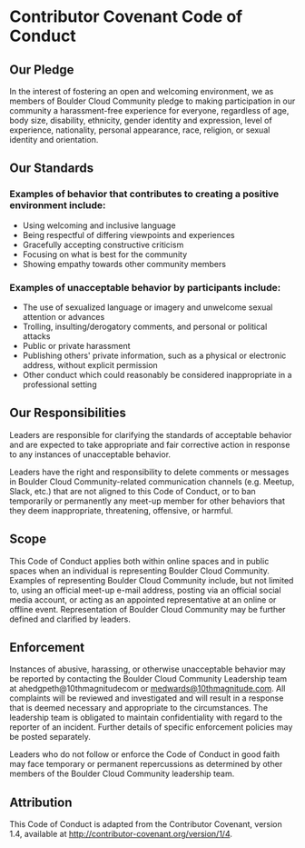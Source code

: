 # Contributor Covenant Code of Conduct

## Our Pledge

In the interest of fostering an open and welcoming environment, we as members of Boulder Cloud Community pledge to making participation in our community a harassment-free experience for everyone, regardless of age, body size, disability, ethnicity, gender identity and expression, level of experience, nationality, personal appearance, race, religion, or sexual identity and orientation.

## Our Standards

### Examples of behavior that contributes to creating a positive environment include:

*   Using welcoming and inclusive language
*   Being respectful of differing viewpoints and experiences
*   Gracefully accepting constructive criticism
*   Focusing on what is best for the community
*   Showing empathy towards other community members

### Examples of unacceptable behavior by participants include:

*   The use of sexualized language or imagery and unwelcome sexual attention or advances
*   Trolling, insulting/derogatory comments, and personal or political attacks
*   Public or private harassment
*   Publishing others' private information, such as a physical or electronic address, without explicit permission
*   Other conduct which could reasonably be considered inappropriate in a professional setting

## Our Responsibilities

Leaders are responsible for clarifying the standards of acceptable behavior and are expected to take appropriate and fair corrective action in response to any instances of unacceptable behavior.

Leaders have the right and responsibility to delete comments or messages in Boulder Cloud Community-related communication channels (e.g. Meetup, Slack, etc.) that are not aligned to this Code of Conduct, or to ban temporarily or permanently any meet-up member for other behaviors that they deem inappropriate, threatening, offensive, or harmful.

## Scope

This Code of Conduct applies both within online spaces and in public spaces when an individual is representing Boulder Cloud Community. Examples of representing Boulder Cloud Community include, but not limited to, using an official meet-up e-mail address, posting via an official social media account, or acting as an appointed representative at an online or offline event. Representation of Boulder Cloud Community may be further defined and clarified by leaders.

## Enforcement

Instances of abusive, harassing, or otherwise unacceptable behavior may be reported by contacting the Boulder Cloud Community Leadership team at ahedgpeth@10thmagnitudecom or medwards@10thmagnitude.com. All complaints will be reviewed and investigated and will result in a response that is deemed necessary and appropriate to the circumstances. The leadership team is obligated to maintain confidentiality with regard to the reporter of an incident. Further details of specific enforcement policies may be posted separately.

Leaders who do not follow or enforce the Code of Conduct in good faith may face temporary or permanent repercussions as determined by other members of the Boulder Cloud Community leadership team.

## Attribution

This Code of Conduct is adapted from the Contributor Covenant, version 1.4, available at <http://contributor-covenant.org/version/1/4>.